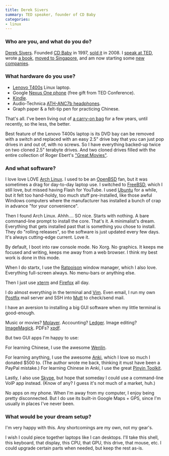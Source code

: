 ```yaml
---
title: Derek Sivers
summary: TED speaker, founder of CD Baby
categories:
- linux
---
```


### Who are you, and what do you do?

[Derek Sivers](http://sivers.org/ "Derek's website"). Founded [CD Baby](http://cdbaby.com/ "An online music store.") in 1997, [sold it](http://sivers.org/trust "Derek's post on selling CD Baby.") in 2008. I [speak at TED](http://www.ted.com/speakers/derek_sivers.html "Derek's TED speaker page."), wrote [a book](http://sivers.org/a "Derek's book page."), [moved to Singapore](http://sivers.org/singapore "Derek's post on moving to Singapore."), and am now starting some [new](http://50pop.com/ "The 50pop site.") [companies](http://woodegg.com/ "The Wood Egg site.").

### What hardware do you use?

* [Lenovo T400s][thinkpad-t400s] Linux laptop.
* Google [Nexus One phone][nexus-one] (free gift from TED Conference).
* [Kindle][].
* Audio-Technica [ATH-ANC7b headphones][ath-anc7b].
* Graph paper & a felt-tip pen for practicing Chinese.

That's all. I've been living out of [a carry-on bag][tri-star] for a few years, until recently, so the less, the better.

Best feature of the Lenovo T400s laptop is its DVD bay can be removed with a switch and replaced with an easy 2.5" drive bay that you can just pop drives in and out of, with no screws. So I have everything backed-up twice on two cloned 2.5" terabyte drives. And two cloned drives filled with the entire collection of Roger Ebert's ["Great Movies"](http://rogerebert.suntimes.com/apps/pbcs.dll/section?category=greatmovies_fulllist "Robert Ebert's 'Great Movies' list.").

### And what software?

I love love LOVE [Arch Linux][arch-linux]. I used to be an [OpenBSD][] fan, but it was sometimes a drag for day-to-day laptop use. I switched to [FreeBSD][], which I still love, but missed having Flash for YouTube. I used [Ubuntu][] for a while, but it felt too hand-holdy, too much stuff pre-installed, like those awful Windows computers where the manufacturer has installed a bunch of crap in advance "for your convenience".

Then I found Arch Linux. Ahhh.... SO nice. Starts with nothing. A bare command-line prompt to install the core. That's it. A minimalist's dream. Everything that gets installed past that is something you chose to install. They do "rolling releases", so the software is just updated every few days. It's always cutting-edge current. Love it.

By default, I boot into raw console mode. No Xorg. No graphics. It keeps me focused and writing, keeps me away from a web browser. I think my best work is done in this mode.

When I do startx, I use the [Ratpoison][] window manager, which I also love. Everything full-screen always. No menu-bars or anything else.

Then I just use [xterm][] and [Firefox][] all day.

I do almost everything in the terminal and [Vim][]. Even email, I run my own [Postfix][] mail server and SSH into [Mutt][] to check/send mail.

I have an aversion to installing a big GUI software when my little terminal is good-enough.

Music or movies? [Mplayer][]. 
Accounting? [Ledger][]. 
Image editing? [ImageMagick][]. 
PDFs? [xpdf][].

But two GUI apps I'm happy to use:

For learning Chinese, I use the awesome [Wenlin][].

For learning anything, I use the awesome [Anki][], which I love so much I donated $500 to. (The author wrote me back, thinking it must have been a PayPal mistake.) For learning Chinese in Anki, I use the great [Pinyin Toolkit][pinyin-tooklit].

Lastly, I also use [Skype][], but hope that someday I could use a command-line VoIP app instead. (Know of any? I guess it's not much of a market, huh.)

No apps on my phone. When I'm away from my computer, I enjoy being pretty disconnected. But I do use its built-in Google Maps + GPS, since I'm usually in places I've never been.

### What would be your dream setup?

I'm very happy with this. Any shortcomings are my own, not my gear's.

I wish I could piece together laptops like I can desktops. I'll take this shell, this keyboard, that display, this CPU, that GPU, this drive, that mouse, etc. I could upgrade certain parts when needed, but keep the rest as-is.

[ath-anc7b]: http://www.audio-technica.com/cms/headphones/1c7efaa15727a938/index.html "Noise-cancelling headphones."
[kindle]: https://www.amazon.com/Kindle-Ereader-ebook-reader/dp/B007HCCNJU "A digital book reader."
[nexus-one]: https://en.wikipedia.org/wiki/Nexus_One "An Android-based smartphone."
[thinkpad-t400s]: https://www.cnet.com/products/lenovo-thinkpad-t400s/ "A thin 14 inch PC laptop."
[tri-star]: https://www.tombihn.com/PROD/TB0940.html "A carry-on bag."
[anki]: http://www.ankisrs.net/ "A flash-card based learning tool."
[arch-linux]: https://www.archlinux.org/ "A Linux distro."
[firefox]: https://www.mozilla.org/en-US/firefox/new/ "A cross-platform open-source web browser."
[freebsd]: https://www.freebsd.org/ "An open source operating system."
[imagemagick]: http://www.imagemagick.org/script/index.php "Image editing and converting software."
[ledger]: https://ledger-cli.org/ "A command-line accounting system."
[mplayer]: http://www.mplayerhq.hu/ "Movie viewing software."
[mutt]: http://www.mutt.org/ "A command-line email client."
[openbsd]: http://www.openbsd.org/ "An open-source operating system emphasising security and cryptography."
[pinyin-tooklit]: http://batterseapower.github.io/pinyin-toolkit/ "A plugin for Anki that helps with learning Chinese."
[postfix]: http://www.postfix.org/ "Mail server software."
[ratpoison]: http://www.nongnu.org/ratpoison/ "A window manager for X"
[skype]: https://www.skype.com/en/ "Voice and video chat software."
[ubuntu]: https://www.ubuntu.com/ "A Unix distribution."
[vim]: http://www.vim.org/ "A command-line text editor."
[wenlin]: http://www.wenlin.com/ "Software to help you learn Chinese."
[xpdf]: http://foolabs.com/xpdf/about.html "An open source PDF viewer."
[xterm]: https://en.wikipedia.org/wiki/Xterm "Terminal software for the X Window System."
